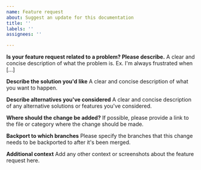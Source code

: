 ```yaml
---
name: Feature request
about: Suggest an update for this documentation
title: ''
labels: ''
assignees: ''

---
```


**Is your feature request related to a problem? Please describe.**
A clear and concise description of what the problem is. Ex. I'm always frustrated when [...]

**Describe the solution you'd like**
A clear and concise description of what you want to happen.

**Describe alternatives you've considered**
A clear and concise description of any alternative solutions or features you've considered.

**Where should the change be added?**
If possible, please provide a link to the file or category where the change should be made.

**Backport to which branches**
Please specify the branches that this change needs to be backported to after it's been merged.

**Additional context**
Add any other context or screenshots about the feature request here.
